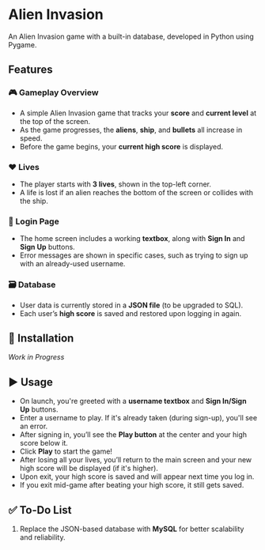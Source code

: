 # Alien Invasion  
An Alien Invasion game with a built-in database, developed in Python using Pygame.

## Features

### 🎮 Gameplay Overview
- A simple Alien Invasion game that tracks your **score** and **current level** at the top of the screen.
- As the game progresses, the **aliens**, **ship**, and **bullets** all increase in speed.
- Before the game begins, your **current high score** is displayed.

### ❤️ Lives
- The player starts with **3 lives**, shown in the top-left corner.
- A life is lost if an alien reaches the bottom of the screen or collides with the ship.

### 🔐 Login Page
- The home screen includes a working **textbox**, along with **Sign In** and **Sign Up** buttons.
- Error messages are shown in specific cases, such as trying to sign up with an already-used username.

### 🗃️ Database
- User data is currently stored in a **JSON file** (to be upgraded to SQL).
- Each user’s **high score** is saved and restored upon logging in again.

## 🚀 Installation

_Work in Progress_

## ▶️ Usage

- On launch, you're greeted with a **username textbox** and **Sign In/Sign Up** buttons.
- Enter a username to play. If it's already taken (during sign-up), you'll see an error.
- After signing in, you’ll see the **Play button** at the center and your high score below it.
- Click **Play** to start the game!
- After losing all your lives, you’ll return to the main screen and your new high score will be displayed (if it's higher).
- Upon exit, your high score is saved and will appear next time you log in.
- If you exit mid-game after beating your high score, it still gets saved.

## ✅ To-Do List

1. Replace the JSON-based database with **MySQL** for better scalability and reliability.
   
